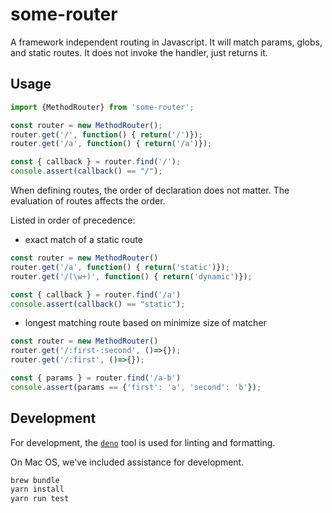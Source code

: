 # some-router
A framework independent routing in Javascript.
It will match params, globs, and static routes.
It does not invoke the handler, just returns it.

## Usage

```javascript
import {MethodRouter} from 'some-router';

const router = new MethodRouter();
router.get('/', function() { return('/')});
router.get('/a', function() { return('/a')});

const { callback } = router.find('/');
console.assert(callback() == "/");
```

When defining routes, the order of declaration does not matter.
The evaluation of routes affects the order.

Listed in order of precedence:
* exact match of a static route
```javascript
const router = new MethodRouter()
router.get('/a', function() { return('static')});
router.get('/(\w+)', function() { return('dynamic')});

const { callback } = router.find('/a')
console.assert(callback() == "static");
```
* longest matching route based on minimize size of matcher
```javascript
const router = new MethodRouter()
router.get('/:first-:second', ()=>{});
router.get('/:first', ()=>{});

const { params } = router.find('/a-b')
console.assert(params == {'first': 'a', 'second': 'b'});
```

## Development

For development, the [`deno`](https://deno.land/) tool is used for linting and formatting.

On Mac OS, we've included assistance for development.

```bash
brew bundle
yarn install
yarn run test
```